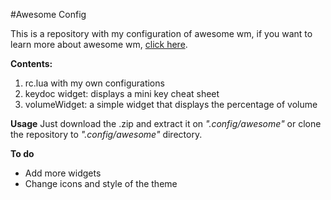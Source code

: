 #Awesome Config

This is a repository with my configuration of awesome wm, if you want to
learn more about awesome wm, [click here]("https://awesome.naquadah.org/").

**Contents:**
1. rc.lua with my own configurations
2. keydoc widget: displays a mini key cheat sheet
3. volumeWidget: a simple widget that displays the percentage of volume

**Usage**
Just download the .zip and extract it on _".config/awesome"_ or clone the
repository to _".config/awesome"_ directory.

**To do**
- Add more widgets
- Change icons and style of the theme



